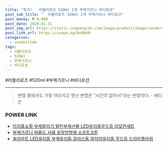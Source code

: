 ```yaml
--- 
title: "특가!   러블리로즈 520ml 1개 부케가르니 바디로션" 
post_sub_title: "  러블리로즈 520ml 1개 부케가르니 바디로션" 
post_money: ₩ 8,900 
post_date: 2020.01.31 
post_img_url: https://static.coupangcdn.com/image/product/image/vendoritem/2018/07/18/3666450568/c5764586-81f4-45f4-86e2-0c84f6ec5ef8.jpg 
post_link_url: https://coupa.ng/bnNykN 
categories: 
  - vendoritem 
tags: 
  - 러블리로즈 
  - 520ml 
  - 부케가르니 
  - 바디로션 
--- 
```

  #러블리로즈 #520ml #부케가르니 #바디로션 
<hr> 

> 변명 중에서도 가장 어리석고 못난 변명은 "시간이 없어서"라는 변명이다. - 에디슨 


### POWER LINK

* <a href="https://blog.naver.com/fasyy4321/221790211597" target="_blank">이지홈쇼핑 부케말리기 말린부케선물 LED유리돔무드등 리모컨세트</a>
* <a href="https://blog.naver.com/fasyy4321/221792026017" target="_blank">부케가르니 퍼퓸드 샤쉐 옷장방향제 소프트코튼</a>
* <a href="https://blog.naver.com/fasyy4321/221791329285" target="_blank">솔라마트 LED유리돔 부케유리돔 글라스돔 와이어유리돔 무드등 드라이플라워</a>
